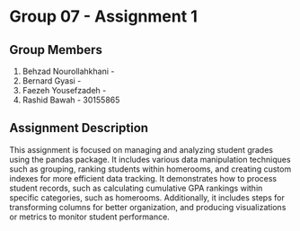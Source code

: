 
# Group 07 - Assignment 1

## Group Members

1. Behzad Nourollahkhani - 
2. Bernard Gyasi - 
3. Faezeh Yousefzadeh - 
4. Rashid Bawah - 30155865

## Assignment Description

This assignment is focused on managing and analyzing student grades using the pandas package. It includes various data manipulation techniques such as grouping, ranking students within homerooms, and creating custom indexes for more efficient data tracking. It demonstrates how to process student records, such as calculating cumulative GPA rankings within specific categories, such as homerooms. Additionally, it includes steps for transforming columns for better organization, and producing visualizations or metrics to monitor student performance.